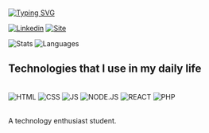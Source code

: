 ###
[![Typing SVG](https://readme-typing-svg.herokuapp.com/?color=00bfbf&size=35&center=true&vCenter=true&width=1000&lines=HI+👋,+WELCOME+TO+MY+PROFILE!+:%29)](https://git.io/typing-svg)

[![Linkedin](https://img.shields.io/badge/LinkedIn-0077B5?style=for-the-badge&logo=linkedin&logoColor=white)](https://www.linkedin.com/in/brenocoutinho/)
[![Site](https://img.shields.io/badge/website-000000?style=for-the-badge&logo=About.me&logoColor=white)](https://brenolsc.github.io/port/)

![Stats](https://github-readme-stats.vercel.app/api?username=brenolsc&show_icons=true&theme=dracula&count_private=true&hide_border=false&include_all_commits=true)
![Languages](https://github-readme-stats.vercel.app/api/top-langs/?username=brenolsc&layout=compact&show_icons=true&hide_border=false&theme=dracula&langs_count=5)

## Technologies that I use in my daily life

<div style="display: inline_block"><br/>
  <img align="center" alt="HTML" src="https://img.shields.io/badge/HTML5-E34F26?style=for-the-badge&logo=html5&logoColor=white" />
  <img align="center" alt="CSS" src="https://img.shields.io/badge/CSS3-1572B6?style=for-the-badge&logo=css3&logoColor=white" />
  <img align="center" alt="JS" src="https://img.shields.io/badge/JavaScript-F7DF1E?style=for-the-badge&logo=javascript&logoColor=black" />
  <img align="center" alt="NODE.JS" src="https://img.shields.io/badge/Node.js-43853D?style=for-the-badge&logo=node.js&logoColor=white" />
  <img align="center" alt="REACT" src="https://img.shields.io/badge/React-20232A?style=for-the-badge&logo=react&logoColor=61DAFB" />
  <img align="center" alt="PHP" src="https://img.shields.io/badge/PHP-777BB4?style=for-the-badge&logo=php&logoColor=white" />
</div><br/>

A technology enthusiast student.
